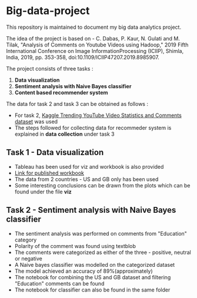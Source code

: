 # Big-data-project
This repository is maintained to document my big data analytics project.


The idea of the project is based on - C. Dabas, P. Kaur, N. Gulati and M. Tilak, "Analysis of Comments on Youtube Videos using Hadoop," 2019 Fifth International Conference on Image InformationProcessing (ICIIP), Shimla, India, 2019, pp. 353-358, doi:10.1109/ICIIP47207.2019.8985907.


The project consists of three tasks :
1. **Data visualization**
2. **Sentiment analysis with Naive Bayes classifier**
3. **Content based recommender system**

The data for task 2 and task 3 can be obtained as follows :
- For task 2, [Kaggle Trending YouTube Video Statistics and Comments dataset](https://www.kaggle.com/datasnaek/youtube) was used
- The steps followed for collecting data for recommeder system is explained in **data collection** under task 3

## Task 1 - Data visualization 
- Tableau has been used for viz and workbook is also provided
- [Link for published workbook](https://public.tableau.com/views/BDA_step1_step3_final/Sheet1?:language=en-GB&:display_count=y&:origin=viz_share_link)
- The data from 2 countries - US and GB only has been used
- Some interesting conclusions can be drawn from the plots which can be found under the file **viz**


## Task 2 - Sentiment analysis with Naive Bayes classifier 
- The sentiment analysis was performed on comments from "Education" category
- Polarity of the comment was found using textblob 
- The comments were categorized as either of the three - positive, neutral or negative
- A Naive bayes classifier was modelled on the categorized dataset
- The model achieved an accuracy of 89%(approximately)
- The notebook for combining the US and GB dataset and filtering "Education" comments can be found
- The notebook for classifier can also be found in the same folder
